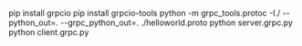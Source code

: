 pip install grpcio
pip install grpcio-tools
python -m grpc_tools.protoc -I./ --python_out=. --grpc_python_out=. ./helloworld.proto
python server.grpc.py
python client.grpc.py
